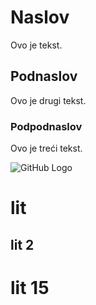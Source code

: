 # Naslov 

Ovo je tekst. 

## Podnaslov

Ovo je drugi tekst. 

### Podpodnaslov

Ovo je treći tekst. 

![GitHub Logo](https://miro.medium.com/max/650/1*ekOYsVAtOKFeeJyhv5NVhA.jpeg)

# lit

## lit 2

# lit 15
